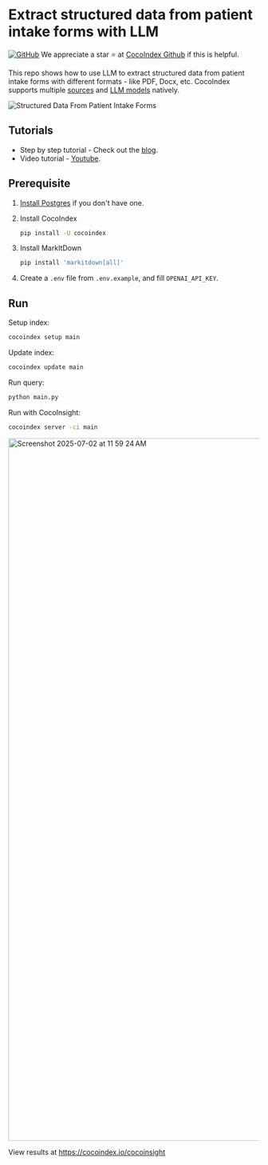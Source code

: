 # Extract structured data from patient intake forms with LLM
[![GitHub](https://img.shields.io/github/stars/cocoindex-io/cocoindex?color=5B5BD6)](https://github.com/cocoindex-io/cocoindex)
We appreciate a star ⭐ at [CocoIndex Github](https://github.com/cocoindex-io/cocoindex) if this is helpful.


This repo shows how to use LLM to extract structured data from patient intake forms with different formats - like PDF, Docx, etc.
CocoIndex supports multiple [sources](https://cocoindex.io/docs/sources) and [LLM models](https://cocoindex.io/docs/ai/llm) natively.

![Structured Data From Patient Intake Forms](https://github.com/user-attachments/assets/1f6afb69-d26d-4a08-8774-13982d6aec1e)


## Tutorials
- Step by step tutorial - Check out the [blog](https://cocoindex.io/blogs/patient-intake-form-extraction-with-llm).
- Video tutorial - [Youtube](https://youtu.be/_mjlwVtnBn0?si=cpH-4kkOAYm2HhK6).

## Prerequisite
1. [Install Postgres](https://cocoindex.io/docs/getting_started/installation#-install-postgres) if you don't have one.

2. Install CocoIndex
   ```bash
   pip install -U cocoindex
   ```

3. Install MarkItDown
   ```bash
   pip install 'markitdown[all]'
   ```
4. Create a `.env` file from `.env.example`, and fill `OPENAI_API_KEY`.

## Run

Setup index:

```bash
cocoindex setup main
```

Update index:

```bash
cocoindex update main
```

Run query:

```bash
python main.py
```

Run with CocoInsight:
```bash
cocoindex server -ci main
```
<img width="1405" alt="Screenshot 2025-07-02 at 11 59 24 AM" src="https://github.com/user-attachments/assets/6f5154cd-8a53-4baa-b914-cd60ffecf3d4" />



View results at https://cocoindex.io/cocoinsight

